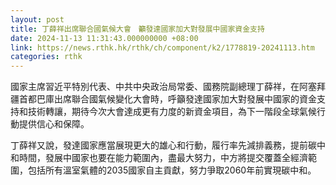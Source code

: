 ```yaml
---
layout: post
title: 丁薛祥出席聯合國氣候大會　籲發達國家加大對發展中國家資金支持
date: 2024-11-13 11:31:43.000000000 +08:00
link: https://news.rthk.hk/rthk/ch/component/k2/1778819-20241113.htm
categories: rthk
---
```


國家主席習近平特別代表、中共中央政治局常委、國務院副總理丁薛祥，在阿塞拜疆首都巴庫出席聯合國氣候變化大會時，呼籲發達國家加大對發展中國家的資金支持和技術轉讓，期待今次大會達成更有力度的新資金項目，為下一階段全球氣候行動提供信心和保障。

丁薛祥又說，發達國家應當展現更大的雄心和行動，履行率先減排義務，提前碳中和時間，發展中國家也要在能力範圍內，盡最大努力，中方將提交覆蓋全經濟範圍，包括所有溫室氣體的2035國家自主貢獻，努力爭取2060年前實現碳中和。
